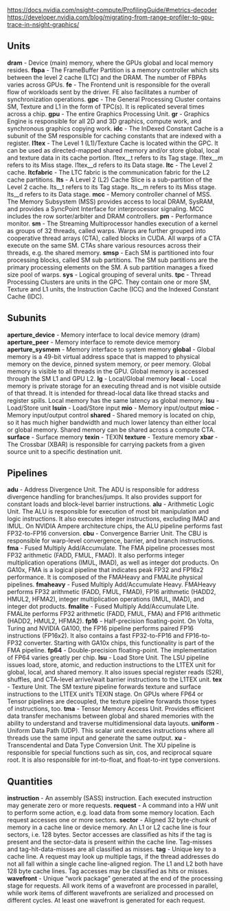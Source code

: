 
https://docs.nvidia.com/nsight-compute/ProfilingGuide/#metrics-decoder
https://developer.nvidia.com/blog/migrating-from-range-profiler-to-gpu-trace-in-nsight-graphics/

## Units
**dram** - Device (main) memory, where the GPUs global and local memory resides.
**fbpa** - The FrameBuffer Partition is a memory controller which sits between the level 2 cache (LTC) and the DRAM. The number of FBPAs varies across GPUs.
**fe** - The Frontend unit is responsible for the overall flow of workloads sent by the driver. FE also facilitates a number of synchronization operations.
**gpc** - The General Processing Cluster contains SM, Texture and L1 in the form of TPC(s). It is replicated several times across a chip.
**gpu** - The entire Graphics Processing Unit.
**gr** - Graphics Engine is responsible for all 2D and 3D graphics, compute work, and synchronous graphics copying work.
**idc** - The InDexed Constant Cache is a subunit of the SM responsible for caching constants that are indexed with a register.
**l1tex** - The Level 1 (L1)/Texture Cache is located within the GPC. It can be used as directed-mapped shared memory and/or store global, local and texture data in its cache portion. l1tex__t refers to its Tag stage. l1tex__m refers to its Miss stage. l1tex__d refers to its Data stage.
**ltc** - The Level 2 cache.
**ltcfabric** - The LTC fabric is the communication fabric for the L2 cache partitions.
**lts** - A Level 2 (L2) Cache Slice is a sub-partition of the Level 2 cache. lts__t refers to its Tag stage. lts__m refers to its Miss stage. lts__d refers to its Data stage.
**mcc** - Memory controller channel of MSS. The Memory Subsystem (MSS) provides access to local DRAM, SysRAM, and provides a SyncPoint Interface for interprocessor signaling. MCC includes the row sorter/arbiter and DRAM controllers.
**pm** - Performance monitor.
**sm** - The Streaming Multiprocessor handles execution of a kernel as groups of 32 threads, called warps. Warps are further grouped into cooperative thread arrays (CTA), called blocks in CUDA. All warps of a CTA execute on the same SM. CTAs share various resources across their threads, e.g. the shared memory.
**smsp** - Each SM is partitioned into four processing blocks, called SM sub partitions. The SM sub partitions are the primary processing elements on the SM. A sub partition manages a fixed size pool of warps.
**sys** - Logical grouping of several units.
**tpc** - Thread Processing Clusters are units in the GPC. They contain one or more SM, Texture and L1 units, the Instruction Cache (ICC) and the Indexed Constant Cache (IDC).

## Subunits
**aperture_device** - Memory interface to local device memory (dram)
**aperture_peer** - Memory interface to remote device memory
**aperture_sysmem** - Memory interface to system memory
**global** - Global memory is a 49-bit virtual address space that is mapped to physical memory on the device, pinned system memory, or peer memory. Global memory is visible to all threads in the GPU. Global memory is accessed through the SM L1 and GPU L2.
**lg** - Local/Global memory
**local** - Local memory is private storage for an executing thread and is not visible outside of that thread. It is intended for thread-local data like thread stacks and register spills. Local memory has the same latency as global memory.
**lsu** - Load/Store unit
**lsuin** - Load/Store input
**mio** - Memory input/output
**mioc** - Memory input/output control
**shared** - Shared memory is located on chip, so it has much higher bandwidth and much lower latency than either local or global memory. Shared memory can be shared across a compute CTA.
**surface** - Surface memory
**texin** - TEXIN
**texture** - Texture memory
**xbar** - The Crossbar (XBAR) is responsible for carrying packets from a given source unit to a specific destination unit.

## Pipelines
**adu** - Address Divergence Unit. The ADU is responsible for address divergence handling for branches/jumps. It also provides support for constant loads and block-level barrier instructions.
**alu** - Arithmetic Logic Unit. The ALU is responsible for execution of most bit manipulation and logic instructions. It also executes integer instructions, excluding IMAD and IMUL. On NVIDIA Ampere architecture chips, the ALU pipeline performs fast FP32-to-FP16 conversion.
**cbu** - Convergence Barrier Unit. The CBU is responsible for warp-level convergence, barrier, and branch instructions.
**fma** - Fused Multiply Add/Accumulate. The FMA pipeline processes most FP32 arithmetic (FADD, FMUL, FMAD). It also performs integer multiplication operations (IMUL, IMAD), as well as integer dot products. On GA10x, FMA is a logical pipeline that indicates peak FP32 and FP16x2 performance. It is composed of the FMAHeavy and FMALite physical pipelines.
**fmaheavy** - Fused Multiply Add/Accumulate Heavy. FMAHeavy performs FP32 arithmetic (FADD, FMUL, FMAD), FP16 arithmetic (HADD2, HMUL2, HFMA2), integer multiplication operations (IMUL, IMAD), and integer dot products.
**fmalite** - Fused Multiply Add/Accumulate Lite. FMALite performs FP32 arithmetic (FADD, FMUL, FMA) and FP16 arithmetic (HADD2, HMUL2, HFMA2).
**fp16** - Half-precision floating-point. On Volta, Turing and NVIDIA GA100, the FP16 pipeline performs paired FP16 instructions (FP16x2). It also contains a fast FP32-to-FP16 and FP16-to-FP32 converter. Starting with GA10x chips, this functionality is part of the FMA pipeline.
**fp64** - Double-precision floating-point. The implementation of FP64 varies greatly per chip.
**lsu** - Load Store Unit. The LSU pipeline issues load, store, atomic, and reduction instructions to the L1TEX unit for global, local, and shared memory. It also issues special register reads (S2R), shuffles, and CTA-level arrive/wait barrier instructions to the L1TEX unit.
**tex** - Texture Unit. The SM texture pipeline forwards texture and surface instructions to the L1TEX unit’s TEXIN stage. On GPUs where FP64 or Tensor pipelines are decoupled, the texture pipeline forwards those types of instructions, too.
**tma** - Tensor Memory Access Unit. Provides efficient data transfer mechanisms between global and shared memories with the ability to understand and traverse multidimensional data layouts.
**uniform** - Uniform Data Path (UDP). This scalar unit executes instructions where all threads use the same input and generate the same output.
**xu** - Transcendental and Data Type Conversion Unit. The XU pipeline is responsible for special functions such as sin, cos, and reciprocal square root. It is also responsible for int-to-float, and float-to-int type conversions.

## Quantities
**instruction** - An assembly (SASS) instruction. Each executed instruction may generate zero or more requests.
**request** - A command into a HW unit to perform some action, e.g. load data from some memory location. Each request accesses one or more sectors.
**sector** - Aligned 32 byte-chunk of memory in a cache line or device memory. An L1 or L2 cache line is four sectors, i.e. 128 bytes. Sector accesses are classified as hits if the tag is present and the sector-data is present within the cache line. Tag-misses and tag-hit-data-misses are all classified as misses.
**tag** - Unique key to a cache line. A request may look up multiple tags, if the thread addresses do not all fall within a single cache line-aligned region. The L1 and L2 both have 128 byte cache lines. Tag accesses may be classified as hits or misses.
**wavefront** - Unique “work package” generated at the end of the processing stage for requests. All work items of a wavefront are processed in parallel, while work items of different wavefronts are serialized and processed on different cycles. At least one wavefront is generated for each request.

